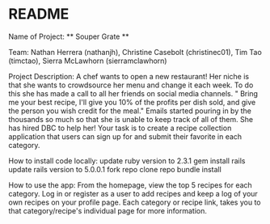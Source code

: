 # README

Name of Project: ** Souper Grate **


Team: 
      Nathan Herrera (nathanjh),
      Christine Casebolt (christinec01),
      Tim Tao (timctao),
      Sierra McLawhorn (sierramclawhorn)


Project Description: 
    A chef wants to open a new restaurant! Her niche is that she wants to crowdsource her menu and change it each week. To do this she has made a call to all her friends on social media channels. " Bring me your best recipe, I'll give you 10% of the profits per dish sold, and give the person you wish credit for the meal." Emails started pouring in by the thousands so much so that she is unable to keep track of all of them. She has hired DBC to help her! Your task is to create a recipe collection application that users can sign up for and submit their favorite in each category.


How to install code locally:
    update ruby version to 2.3.1
    gem install rails
    update rails version to 5.0.0.1
    fork repo
    clone repo
    bundle install


How to use the app:
    From the homepage, view the top 5 recipes for each category. Log in or register as a user to add recipes and keep a log of your own recipes on your profile page. Each category or recipe link, takes you to that category/recipe's individual page for more information. 
